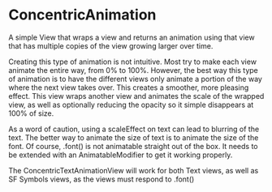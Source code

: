 # ConcentricAnimation
A simple View that wraps a view and returns an animation using that view that has multiple copies of the view growing larger over time.

Creating this type of animation is not intuitive. Most try to make each view animate the entire way, from 0% to 100%. However, the best way this type of animation is to have the different views only animate a portion of the way where the next view takes over. This creates a smoother, more pleasing effect. This view wraps another view and animates the scale of the wrapped view, as well as optionally reducing the opacity so it simple disappears at 100% of size.

As a word of caution, using a scaleEffect on text can lead to blurring of the text. The better way to animate the size of text is to animate the size of the font. Of course, .font() is not animatable straight out of the box. It needs to be extended with an AnimatableModifier to get it working properly.

The ConcentricTextAnimationView will work for both Text views, as well as SF Symbols views, as the views must respond to .font()
